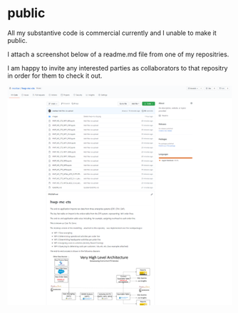 # public

All my substantive code is commercial currently and I unable to make it public.

I attach a screenshot below of a readme.md file from one of my repositries.

I am happy to invite any interested parties as collaborators to that repositry in order for them to check it out.

![](images/codebase.png)



